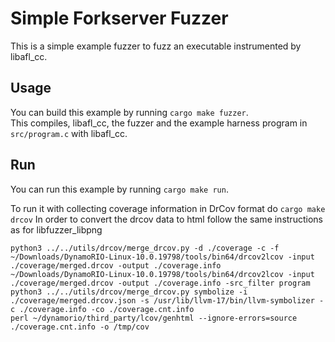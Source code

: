 # Simple Forkserver Fuzzer

This is a simple example fuzzer to fuzz an executable instrumented by libafl_cc.

## Usage

You can build this example by running `cargo make fuzzer`.  
This compiles, libafl_cc, the fuzzer and the example harness program in
`src/program.c` with libafl_cc.  

## Run

You can run this example by running `cargo make run`. 

To run it with collecting coverage information in DrCov format do `cargo make drcov`
In order to convert the drcov data to html follow the same instructions as for libfuzzer_libpng
```shell
python3 ../../utils/drcov/merge_drcov.py -d ./coverage -c -f
~/Downloads/DynamoRIO-Linux-10.0.19798/tools/bin64/drcov2lcov -input ./coverage/merged.drcov -output ./coverage.info 
~/Downloads/DynamoRIO-Linux-10.0.19798/tools/bin64/drcov2lcov -input ./coverage/merged.drcov -output ./coverage.info -src_filter program
python3 ../../utils/drcov/merge_drcov.py symbolize -i ./coverage/merged.drcov.json -s /usr/lib/llvm-17/bin/llvm-symbolizer -c ./coverage.info -co ./coverage.cnt.info
perl ~/dynamorio/third_party/lcov/genhtml --ignore-errors=source ./coverage.cnt.info -o /tmp/cov
```
